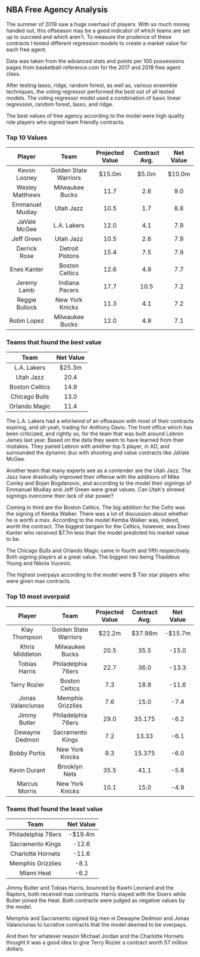 ## NBA Free Agency Analysis 

The summer of 2019 saw a huge overhaul of players. With so much money handed out, this offseason may be a good indicator of which teams are set up to succeed and which aren't. To measure the prudence of these contracts I tested different regression models to create a market value for each free agent. 

Data was taken from the advanced stats and points per 100 possessions pages from basketball-reference.com for the 2017 and 2018 free agent class.

After testing lasso, ridge, random forest, as well as, various ensemble techniques, the voting regressor performed the best out of all tested models. The voting regressor model used a combination of basic linear regression, random forest, lasso, and ridge. 

The best values of free agency according to the model were high quality role players who signed team friendly contracts.

### Top 10 Values

| Player | Team | Projected Value | Contract Avg. | Net Value |
| :----: | :---: | :---: | :---: | :---: |
| Kevon Looney | Golden State Warriors | $15.0m | $5.0m | $10.0m |
| Wesley Matthews | Milwaukee Bucks | 11.7 | 2.6 | 9.0 |
| Emmanuel Mudiay | Utah Jazz | 10.5 | 1.7 | 8.8 |
| JaVale McGee | L.A. Lakers | 12.0 | 4.1 | 7.9 |
| Jeff Green | Utah Jazz | 10.5 | 2.6 | 7.9 |
| Derrick Rose | Detroit Pistons | 15.4 | 7.5 | 7.9 |
| Enes Kanter | Boston Celtics | 12.6 | 4.9 | 7.7 |
| Jeremy Lamb | Indiana Pacers | 17.7 | 10.5 | 7.2 |
| Reggie Bullock | New York Knicks | 11.3 | 4.1 | 7.2 |
| Robin Lopez | Milwaukee Bucks | 12.0 | 4.9 | 7.1 |

### Teams that found the best value

| Team | Net Value|
| :---: | :---: |
| L.A. Lakers | $25.3m |
| Utah Jazz | 20.4 |
| Boston Celtics | 14.9 |
| Chicago Bulls | 13.0 |
| Orlando Magic | 11.4 |

The L.A. Lakers had a whirlwind of an offseason with most of their contracts expiring, and oh yeah, trading for Anthony Davis. The front office which has been criticized, and rightly so, for the team that was built around Lebron James last year. Based on the data they seem to have learned from their mistakes.
They paired Lebron with another top 5 player, in AD, and surrounded the dynamic duo with shooting and value contracts like JaVale McGee.

Another team that many experts see as a contender are the Utah Jazz. The Jazz have drastically improved their offense with the additions of Mike Conley and Bojan Bogdanovic, and according to the model their signings of Emmanuel Mudiay and Jeff Green were great values. Can Utah's shrewd signings overcome their lack of star power?

Coming in third are the Boston Celtics. The big addition for the Celts was the signing of Kemba Walker. There was a lot of discussion about whether he is worth a max. According to the model Kemba Walker was, indeed, worth the contract.
The biggest bargain for the Celtics, however, was Enes Kanter who received $7.7m less than the model predicted his market value to be.

The Chicago Bulls and Orlando Magic came in fourth and fifth respectively. Both signing players at a great value. The biggest two being Thaddeus Young and Nikola Vucevic.

The highest overpays according to the model were B Tier star players who were given max contracts. 

### Top 10 most overpaid 

| Player | Team | Projected Value | Contract Avg. | Net Value |
| :----: | :---: | :---: | :---: | :---: |
| Klay Thompson | Golden State Warriors | $22.2m | $37.98m | -$15.7m |
| Khris Middleton | Milwaukee Bucks | 20.5 | 35.5 | -15.0 |
| Tobias Harris | Philadelphia 76ers | 22.7 | 36.0 | -13.3 |
| Terry Rozier | Boston Celtics | 7.3 | 18.9 | -11.6 |
| Jonas Valanciunas | Memphis Grizzlies | 7.6 | 15.0 | -7.4 |
| Jimmy Butler | Philadelphia 76ers | 29.0 | 35.175 | -6.2 |
| Dewayne Dedmon | Sacramento Kings | 7.2 | 13.33 | -6.1 |
| Bobby Portis | New York Knicks | 9.3 | 15.375 | -6.0 |
| Kevin Durant | Brooklyn Nets | 35.5 | 41.1 | -5.6 |
| Marcus Morris | New York Knicks | 10.1 | 15.0 | -4.9 |

### Teams that found the least value

| Team | Net Value|
| :---: | :---: |
| Philadelphia 76ers | -$19.4m |
| Sacramento Kings | -12.6 |
| Charlotte Hornets | -11.6 |
| Memphis Grizzlies | -8.1 |
| Miami Heat | -6.2 |

Jimmy Butter and Tobias Harris, bounced by Kawhi Leonard and the Raptors, both received max contracts. Harris stayed with the Sixers while Butler joined the Heat. Both contracts were judged as negative values by the model.

Memphis and Sacramento signed big men in Dewayne Dedmon and Jonas Valanciunas to lucrative contracts that the model deemed to be overpays.

And then for whatever reason Michael Jordan and the Charlotte Hornets thought it was a good idea to give Terry Rozier a contract worth 57 million dollars.

